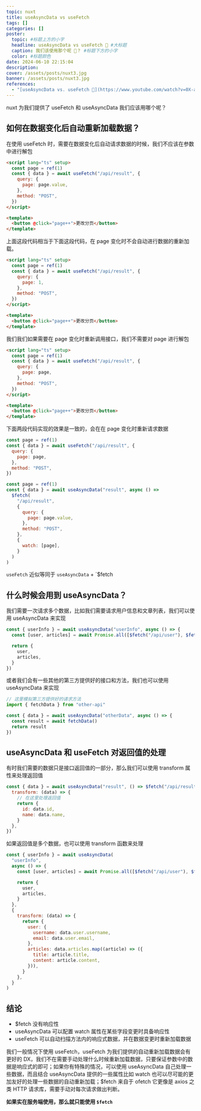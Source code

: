 ```yaml
---
topic: nuxt
title: useAsyncData vs useFetch
tags: []
categories: []
poster:
  topic: #标题上方的小字
  headline: useAsyncData vs useFetch 🤯 #大标题
  caption: 我们该使用那个呢 🧐？ #标题下方的小字
  color: #标题颜色
date: 2024-06-10 22:15:04
description:
cover: /assets/posts/nuxt3.jpg
banner: /assets/posts/nuxt3.jpg
references:
  - "[useAsyncData vs. useFetch 🤯](https://www.youtube.com/watch?v=0X-aOpSGabA)"
---
```


nuxt 为我们提供了 useFetch 和 useAsyncData 我们应该用哪个呢？

## 如何在数据变化后自动重新加载数据？

在使用 useFetch 时，需要在数据变化后自动请求数据的时候，我们不应该在参数中进行解包

```html
<script lang="ts" setup>
  const page = ref(1)
  const { data } = await useFetch("/api/result", {
    query: {
      page: page.value,
    },
    method: "POST",
  })
</script>

<template>
  <button @click="page++">更改分页</button>
</template>
```

上面这段代码相当于下面这段代码，在 page 变化时不会自动进行数据的重新加载。

```html
<script lang="ts" setup>
  const page = ref(1)
  const { data } = await useFetch("/api/result", {
    query: {
      page: 1,
    },
    method: "POST",
  })
</script>

<template>
  <button @click="page++">更改分页</button>
</template>
```

我们我们如果需要在 page 变化时重新调用接口，我们不需要对 page 进行解包

```html
<script lang="ts" setup>
  const page = ref(1)
  const { data } = await useFetch("/api/result", {
    query: {
      page: page,
    },
    method: "POST",
  })
</script>

<template>
  <button @click="page++">更改分页</button>
</template>
```

下面两段代码实现的效果是一致的，会在在 page 变化时重新请求数据

```js
const page = ref(1)
const { data } = await useFetch("/api/result", {
  query: {
    page: page,
  },
  method: "POST",
})
```

```js
const page = ref(1)
const { data } = await useAsyncData("result", async () =>
  $fetch(
    "/api/result",
    {
      query: {
        page: page.value,
      },
      method: "POST",
    },
    {
      watch: [page],
    }
  )
)
```

`useFetch` 近似等同于 `useAsyncData` + `$fetch

## 什么时候会用到 useAsyncData？

我们需要一次请求多个数据，比如我们需要请求用户信息和文章列表，我们可以使用 useAsyncData 来实现

```js
const { userInfo } = await useAsyncData("userInfo", async () => {
  const [user, articles] = await Promise.all([$fetch("/api/user"), $fetch("/api/articles")])

  return {
    user,
    articles,
  }
})
```

或者我们会有一些其他的第三方提供好的接口和方法，我们也可以使用 useAsyncData 来实现

```js
// 这里模拟第三方提供好的请求方法
import { fetchData } from "other-api"

const { data } = await useAsyncData("otherData", async () => {
  const result = await fetchData()
  return result
})
```

## useAsyncData 和 useFetch 对返回值的处理

有时我们需要的数据只是接口返回值的一部分，那么我们可以使用 transform 属性来处理返回值

```js
const { data } = await useAsyncData("result", () => $fetch("/api/result"), {
  transform: (data) => {
    // 在这里处理返回值
    return {
      id: data.id,
      name: data.name,
    }
  },
})
```

如果返回值是多个数据，也可以使用 transform 函数来处理

```js
const { userInfo } = await useAsyncData(
  "userInfo",
  async () => {
    const [user, articles] = await Promise.all([$fetch("/api/user"), $fetch("/api/articles")])

    return {
      user,
      articles,
    }
  },
  {
    transform: (data) => {
      return {
        user: {
          username: data.user.username,
          email: data.user.email,
        },
        articles: data.articles.map((article) => ({
          title: article.title,
          content: article.content,
        })),
      }
    },
  }
)
```

## 结论

- $fetch 没有响应性
- useAsyncData 可以配置 watch 属性在某些字段变更时具备响应性
- useFetch 可以自动扫描方法内的响应式数据，并在数据变更时重新加载数据

我们一般情况下使用 useFetch，useFetch 为我们提供的自动重新加载数据会有更好的 DX，我们不在需要手动处理什么时候重新加载数据，只要保证参数中的数据是响应式的即可；如果你有特殊的情况，可以使用 useAsyncData 自己处理一些数据，而且结合 useAsyncData 提供的一些属性比如 watch 也可以尽可能的更加友好的处理一些数据的自动重新加载；$fetch 来自于 ofetch 它更像是 axios 之类 HTTP 请求库，需要手动对每次请求做出判断。

**如果实在服务端使用，那么就只能使用 `$fetch`**
